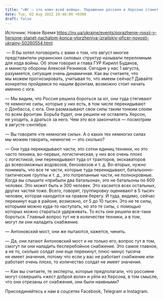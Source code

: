 ```yaml
---
title: "«Юг — это ключ всей войны». Поражение россиян в Херсоне станет началом конца всего вторжения — интервью с израильским офицером"
date: Tue, 02 Aug 2022 19:46:00 +0300
draft: false
---
```

Источник: Новое Время https://nv.ua/ukraine/events/porazhenie-rossii-v-hersone-stanet-nachalom-konca-vtorzheniya-izrailskiy-oficer-novosti-ukrainy-50260554.html


 — Я бы хотел поговорить с вами о том, что август многие представители украинских силовых структур называли переломным для хода войны. Об этом говорил и глава ГУР Кирилл Буданов, и министр обороны Алексей Резников. Сегодня у нас 1 августа, разумеется, ситуация очень динамичная. Как вы считаете, что мы можем прогнозировать, учитывая то, что имеем сейчас? Давайте конкретно пройдемся по нашим фронтам, возможно стоит начать именно с юга.

— Мы видим, что Россия решила бороться за юг, они туда стягивают те немногие силы, которые у них есть, в том числе перекидывают с Донбасса, с юга. Они размазывают свои силы таким тонким слоем по всем фронтам. Борьба будет, они решили не оставлять Херсон, не уходить, а драться за него. Чем это все закончится — посмотрим в августе-сентябре.

— Вы говорите «те немногие силы». А о каких тех немногих силах мы можем говорить, немногие — это сколько?

— Они туда перекидывают части, это сотни единиц техники, но это часто техника, во-первых, логистическая, у них все очень плохо с логистикой, они перекидывают туда от тракторов, экскаваторов до всевозможных водовозов, бензовозов и т. д. Во-вторых, нужно понимать, что все те части, которые туда перекидывают, батальонно-тактические группы и т. д., это потрепанные части, не полнокровные. Когда вы слышите «прибыли два батальона», это не батальоны по 600 человек. Это может быть и 300 человек. Это касается всех остальных, других частей тоже. Всего, говорят, группировку оценивают в 5 тысяч человек, которая находится на правом берегу. И туда, видимо, сейчас перекинут еще в районе, возможно, от 5 до 10 тысяч. Это не те силы, которыми можно куда-то наступать, но это те силы, с помощью которых можно стараться удерживать. То есть они решили все-таки бороться. Главный вопрос тут не в количестве техники, а в том, могут ли они наладить снабжение.

— Антоновский мост, они же пытаются, кажется, чинить.

— Да, они латают Антоновский мост и не только его, вопрос тут в том, смогут ли они наладить бесперебойное снабжение. Это самое главное, а не то, сколько солдат они еще перекинут, плюс-минус тысяча не имеет значения, потому что если у вас не работает снабжение или работает очень плохо, то количество солдат не имеет значения.

— Как вы считаете, те эксперты, которые предполагали, что россияне могут совершить «жест доброй воли» и уйти из Херсона, в том смысле, что они отрезаны от снабжения, они были наивными?

Присоединяйтесь к нам в соцсетях Facebook, Telegram и Instagram.
